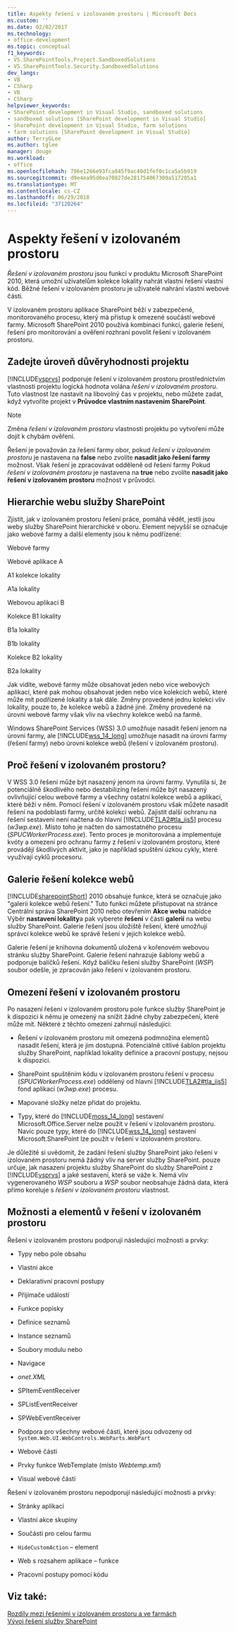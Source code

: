 ```yaml
---
title: Aspekty řešení v izolovaném prostoru | Microsoft Docs
ms.custom: ''
ms.date: 02/02/2017
ms.technology:
- office-development
ms.topic: conceptual
f1_keywords:
- VS.SharePointTools.Project.SandboxedSolutions
- VS.SharePointTools.Security.SandboxedSolutions
dev_langs:
- VB
- CSharp
- VB
- CSharp
helpviewer_keywords:
- SharePoint development in Visual Studio, sandboxed solutions
- sandboxed solutions [SharePoint development in Visual Studio]
- SharePoint development in Visual Studio, farm solutions
- farm solutions [SharePoint development in Visual Studio]
author: TerryGLee
ms.author: tglee
manager: douge
ms.workload:
- office
ms.openlocfilehash: 796e1266e93fca845f9ac40d1fef0c1ca5a5b919
ms.sourcegitcommit: d9e4ea95d0ea70827de281754067309a517205a1
ms.translationtype: MT
ms.contentlocale: cs-CZ
ms.lasthandoff: 06/29/2018
ms.locfileid: "37120264"
---
```

# <a name="sandboxed-solution-considerations"></a>Aspekty řešení v izolovaném prostoru
  *Řešení v izolovaném prostoru* jsou funkcí v produktu Microsoft SharePoint 2010, která umožní uživatelům kolekce lokality nahrát vlastní řešení vlastní kód. Běžné řešení v izolovaném prostoru je uživatelé nahrání vlastní webové části.  
  
 V izolovaném prostoru aplikace SharePoint běží v zabezpečené, monitorovaného procesu, který má přístup k omezené součástí webové farmy. Microsoft SharePoint 2010 používá kombinaci funkcí, galerie řešení, řešení pro monitorování a ověření rozhraní povolit řešení v izolovaném prostoru.  
  
## <a name="specify-project-trust-level"></a>Zadejte úroveň důvěryhodnosti projektu
 [!INCLUDE[vsprvs](../sharepoint/includes/vsprvs-md.md)] podporuje řešení v izolovaném prostoru prostřednictvím vlastnosti projektu logická hodnota volána *řešení v izolovaném prostoru*. Tuto vlastnost lze nastavit na libovolný čas v projektu, nebo můžete zadat, když vytvoříte projekt v **Průvodce vlastním nastavením SharePoint**.  
  
> [!NOTE]  
>  Změna *řešení v izolovaném prostoru* vlastnosti projektu po vytvoření může dojít k chybám ověření.  
  
 Řešení je považován za řešení farmy obor, pokud *řešení v izolovaném prostoru* je nastavena na **false** nebo zvolíte **nasadit jako řešení farmy** možnost. Však řešení je zpracovávat odděleně od řešení farmy Pokud *řešení v izolovaném prostoru* je nastavena na **true** nebo zvolíte **nasadit jako řešení v izolovaném prostoru** možnost v průvodci.  
  
## <a name="sharepoint-site-hierarchy"></a>Hierarchie webu služby SharePoint
 Zjistit, jak v izolovaném prostoru řešení práce, pomáhá vědět, jestli jsou weby služby SharePoint hierarchické v oboru. Element nejvyšší se označuje jako webové farmy a další elementy jsou k němu podřízené:  
  
 Webové farmy  
  
 Webové aplikace A  
  
 A1 kolekce lokality  
  
 A1a lokality  
  
 Webovou aplikaci B  
  
 Kolekce B1 lokality  
  
 B1a lokality  
  
 B1b lokality  
  
 Kolekce B2 lokality  
  
 B2a lokality  
  
 Jak vidíte, webové farmy může obsahovat jeden nebo více webových aplikací, které pak mohou obsahovat jeden nebo více kolekcích webů, které může mít podřízené lokality a tak dále. Změny provedené jednu kolekci vliv lokality, pouze to, že kolekce webů a žádné jiné. Změny provedené na úrovni webové farmy však vliv na všechny kolekce webů na farmě.  
  
 Windows SharePoint Services (WSS) 3.0 umožňuje nasadit řešení jenom na úrovni farmy, ale [!INCLUDE[wss_14_long](../sharepoint/includes/wss-14-long-md.md)] umožňuje nasadit na úrovni farmy (řešení farmy) nebo úrovni kolekce webů (řešení v izolovaném prostoru).  
  
## <a name="why-sandboxed-solutions"></a>Proč řešení v izolovaném prostoru?
 V WSS 3.0 řešení může být nasazený jenom na úrovni farmy. Vynutila si, že potenciálně škodlivého nebo destabilizing řešení může být nasazený ovlivňující celou webové farmy a všechny ostatní kolekce webů a aplikací, které běží v něm. Pomocí řešení v izolovaném prostoru však můžete nasadit řešení na podoblasti farmy, určité kolekci webů. Zajistit další ochranu na řešení sestavení není načtena do hlavní [!INCLUDE[TLA2#tla_iis5](../sharepoint/includes/tla2sharptla-iis5-md.md)] procesu (*w3wp.exe*). Místo toho je načten do samostatného procesu (*SPUCWorkerProcess.exe*). Tento proces je monitorována a implementuje kvóty a omezení pro ochranu farmy z řešení v izolovaném prostoru, které provádějí škodlivých aktivit, jako je například spuštění úzkou cykly, které využívají cyklů procesoru.  
  
## <a name="site-collection-solution-gallery"></a>Galerie řešení kolekce webů
 [!INCLUDE[sharepointShort](../sharepoint/includes/sharepointshort-md.md)] 2010 obsahuje funkce, která se označuje jako "galerii kolekce webů řešení." Tuto funkci můžete přistupovat na stránce Centrální správa SharePoint 2010 nebo otevřením **Akce webu** nabídce Výběr **nastavení lokality**a pak vyberete **řešení** v části **galerií** na webu služby SharePoint. Galerie řešení jsou úložiště řešení, které umožňují správci kolekce webů ke správě řešení v jejich kolekce webů.  
  
 Galerie řešení je knihovna dokumentů uložená v kořenovém webovou stránku služby SharePoint. Galerie řešení nahrazuje šablony webů a podporuje balíčků řešení. Když balíčku řešení služby SharePoint (*WSP*) soubor odešle, je zpracován jako řešení v izolovaném prostoru.  
  
## <a name="sandboxed-solution-limitations"></a>Omezení řešení v izolovaném prostoru
 Po nasazení řešení v izolovaném prostoru pole funkce služby SharePoint je k dispozici k němu je omezený na snížit žádné chyby zabezpečení, které může mít. Některé z těchto omezení zahrnují následující:  
  
-   Řešení v izolovaném prostoru mít omezená podmnožina elementů nasadit řešení, která je jim dostupná. Potenciálně citlivé šablon projektu služby SharePoint, například lokality definice a pracovní postupy, nejsou k dispozici.  
  
-   SharePoint spuštěním kódu v izolovaném prostoru řešení v procesu (*SPUCWorkerProcess.exe*) oddělený od hlavní [!INCLUDE[TLA2#tla_iis5](../sharepoint/includes/tla2sharptla-iis5-md.md)] fond aplikací (*w3wp.exe*) procesu.  
  
-   Mapované složky nelze přidat do projektu.  
  
-   Typy, které do [!INCLUDE[moss_14_long](../sharepoint/includes/moss-14-long-md.md)] sestavení Microsoft.Office.Server nelze použít v řešení v izolovaném prostoru. Navíc pouze typy, které do [!INCLUDE[wss_14_long](../sharepoint/includes/wss-14-long-md.md)] sestavení Microsoft.SharePoint lze použít v řešení v izolovaném prostoru.  
  
 Je důležité si uvědomit, že zadání řešení služby SharePoint jako řešení v izolovaném prostoru nemá žádný vliv na server služby SharePoint. pouze určuje, jak nasazení projektu služby SharePoint do služby SharePoint z [!INCLUDE[vsprvs](../sharepoint/includes/vsprvs-md.md)] a jaké sestavení, která se váže k. Nemá vliv vygenerovaného *WSP* souboru a *WSP* soubor neobsahuje žádná data, která přímo koreluje s *řešení v izolovaném prostoru* vlastnost.  
  
## <a name="capabilities-and-elements-in-sandboxed-solutions"></a>Možnosti a elementů v řešení v izolovaném prostoru
 Řešení v izolovaném prostoru podporují následující možnosti a prvky:  
  
-   Typy nebo pole obsahu  
  
-   Vlastní akce  
  
-   Deklarativní pracovní postupy  
  
-   Přijímače událostí  
  
-   Funkce popisky  
  
-   Definice seznamů  
  
-   Instance seznamů  
  
-   Soubory modulu nebo  
  
-   Navigace  
  
-   *onet.XML*  
  
-   SPItemEventReceiver  
  
-   SPListEventReceiver  
  
-   SPWebEventReceiver  
  
-   Podpora pro všechny webové části, které jsou odvozeny od `System.Web.UI.WebControls.WebParts.WebPart`  
  
-   Webové části  
  
-   Prvky funkce WebTemplate (místo *Webtemp.xml*)  
  
-   Visual webové části  
  
 Řešení v izolovaném prostoru nepodporují následující možnosti a prvky:  
  
-   Stránky aplikací  
  
-   Vlastní akce skupiny  
  
-   Součásti pro celou farmu  
  
-   `HideCustomAction` – element  
  
-   Web s rozsahem aplikace – funkce  
  
-   Pracovní postupy pomocí kódu  
  
## <a name="see-also"></a>Viz také:
 [Rozdíly mezi řešeními v izolovaném prostoru a ve farmách](../sharepoint/differences-between-sandboxed-and-farm-solutions.md)   
 [Vývoj řešení služby SharePoint](../sharepoint/developing-sharepoint-solutions.md)  
  